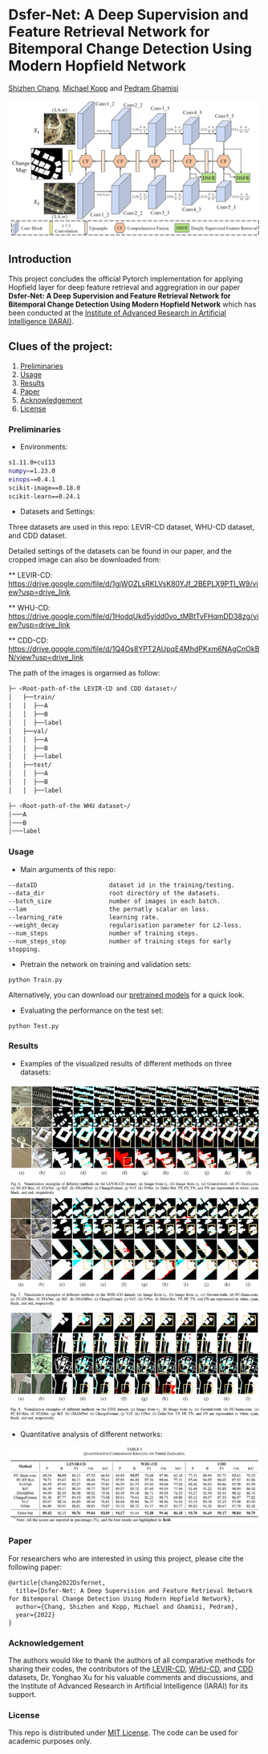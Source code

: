 # Dsfer-Net: A Deep Supervision and Feature Retrieval Network for Bitemporal Change Detection Using Modern Hopfield Network

[Shizhen Chang](https://scholar.google.com/citations?user=tC5_nA8AAAAJ&hl=zh-CN&oi=ao), <a href="https://github.com/mkk20">Michael Kopp</a> and <a href="http://pedram-ghamisi.com/">Pedram Ghamisi</a>

![Flowchart](Figure/DsferNet.png)

## Introduction
This project concludes the official Pytorch implementation for applying Hopfield layer for deep feature retrieval and aggregration in our paper **Dsfer-Net: A Deep Supervision and Feature Retrieval Network for Bitemporal Change Detection Using Modern Hopfield Network** which has been conducted at the [Institute of Advanced Research in Artificial Intelligence (IARAI)](https://www.iarai.ac.at/).

## Clues of the project:
 1. [Preliminaries](#preliminaries)
 2. [Usage](#usage)
 3. [Results](#results)
 4. [Paper](#paper)
 5. [Acknowledgement](#acknowledgement)
 6. [License](#license)
 
### Preliminaries
- Environments:
```bash
s1.11.0+cu113
numpy==1.23.0
einops==0.4.1
scikit-image==0.18.0
scikit-learn==0.24.1
```
- Datasets and Settings:

Three datasets are used in this repo: LEVIR-CD dataset, WHU-CD dataset, and CDD dataset. 

Detailed settings of the datasets can be found in our paper, and the cropped image can also be downloaded from: 

** LEVIR-CD: https://drive.google.com/file/d/1gjWOZLsRKLVsK80YJf_2BEPLX9PTI_W9/view?usp=drive_link

** WHU-CD: https://drive.google.com/file/d/1HodqUkd5yidd0vo_tMBtTyFHqmDD38zg/view?usp=drive_link

** CDD-CD: https://drive.google.com/file/d/1Q4Os8YPT2AUpqE4MhdPKxm6NAgCnOkBN/view?usp=drive_link

The path of the images is orgarnied as follow: 
```bash
├─ <Root-path-of-the LEVIR-CD and CDD dataset>/
│   ├──train/
│   │  ├──A
│   │  ├──B
│   │  ├──label
│   ├──val/
│   │  ├──A
│   │  ├──B
│   │  ├──label
│   ├──test/
│   │  ├──A
│   │  ├──B
│   │  ├──label
```
```bash
├─ <Root-path-of-the WHU dataset>/
│───A
│───B
│───label
```
###  Usage
- Main arguments of this repo:
```
--dataID                    dataset id in the training/testing.
--data_dir                  root directory of the datasets.
--batch_size                number of images in each batch.
--lam                       the pernatly scalar on loss.
--learning_rate             learning rate.
--weight_decay              regularisation parameter for L2-loss.
--num_steps                 number of training steps.
--num_steps_stop            number of training steps for early stopping.
```
- Pretrain the network on training and validation sets:

```
python Train.py
```

Alternatively, you can download our [pretrained models](https://drive.google.com/file/d/16SmembbauK8AmEIrdA3XAiNvi5uAzWp1/view?usp=sharing) for a quick look.

- Evaluating the performance on the test set:

```blash
python Test.py
```

### Results
- Examples of the visualized results of different methods on three datasets:

![Visualized_Result](Figure/Result.png)

- Quantitative analysis of different networks:

![Quantitative_analysis](Figure/Table.png)

### Paper

For researchers who are interested in using this project, please cite the following paper:

```
@article{chang2022Dsfernet,
  title={Dsfer-Net: A Deep Supervision and Feature Retrieval Network for Bitemporal Change Detection Using Modern Hopfield Network},
  author={Chang, Shizhen and Kopp, Michael and Ghamisi, Pedram},
  year={2022}
}
```

### Acknowledgement

The authors would like to thank the authors of all comparative methods for sharing their codes, the contributors of the [LEVIR-CD](https://justchenhao.github.io/LEVIR/), [WHU-CD](http://gpcv.whu.edu.cn/data/building_dataset.html), and [CDD](https://drive.google.com/file/d/1GX656JqqOyBi_Ef0w65kDGVto-nHrNs9/edit) datasets, Dr. Yonghao Xu for his valuable comments and discussions, and the Institute of Advanced Research in Artificial Intelligence (IARAI) for its support.


### License

This repo is distributed under [MIT License](https://github.com/ShizhenChang/Dsfer-Net/blob/main/LICENSE.txt). The code can be used for academic purposes only.
